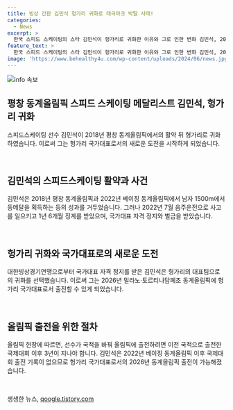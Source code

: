 ```yaml
---
title: 빙상 간판 김민석 헝가리 귀화로 태극마크 박탈 사태!
categories:
  - News
excerpt: >
  한국 스피드 스케이팅의 스타 김민석이 헝가리로 귀화한 이유와 그로 인한 변화 김민석, 2018 평창 동계올림픽에서 동메달 획득했지만 음주운전 사고로 대한빙상경기연맹으로부터 징계를 받았고, 국가대표 자격 정지로 팀과 계약 만료. 헝가리 대표팀 지도자의 제의로 2026 동계올림픽 출전을 위해 귀화 절차를 밟았으며, 헝가리로 국적 변경 후 3년이 지나 출전 가능하다.
feature_text: >
  한국 스피드 스케이팅의 스타 김민석이 헝가리로 귀화한 이유와 그로 인한 변화 김민석, 2018 평창 동계올림픽에서 동메달 획득했지만 음주운전 사고로 대한빙상경기연맹으로부터 징계를 받았고, 국가대표 자격 정지로 팀과 계약 만료. 헝가리 대표팀 지도자의 제의로 2026 동계올림픽 출전을 위해 귀화 절차를 밟았으며, 헝가리로 국적 변경 후 3년이 지나 출전 가능하다.
image: 'https://www.behealthy4u.com/wp-content/uploads/2024/06/news.jpg'
---
```


<p><img src="https://www.behealthy4u.com/wp-content/uploads/2024/06/news.jpg" alt="info 속보" /></p>

<h2 data-ke-size="size26">평창 동계올림픽 스피드 스케이팅 메달리스트 김민석, 헝가리 귀화</h2>

<p data-ke-size="size16">스피드스케이팅 선수 김민석이 2018년 평창 동계올림픽에서의 활약 뒤 헝가리로 귀화하였습니다. 이로써 그는 헝가리 국가대표로서의 새로운 도전을 시작하게 되었습니다.</p>

<p data-ke-size="size16">&nbsp;</p>

<h2 data-ke-size="size24">김민석의 스피드스케이팅 활약과 사건</h2>

<p data-ke-size="size16">김민석은 2018년 평창 동계올림픽과 2022년 베이징 동계올림픽에서 남자 1500m에서 동메달을 획득하는 등의 성과를 거두었습니다. 그러나 2022년 7월 음주운전으로 사고를 일으키고 1년 6개월 징계를 받았으며, 국가대표 자격 정지와 벌금을 받았습니다.</p>

<p data-ke-size="size16">&nbsp;</p>

<h2 data-ke-size="size24">헝가리 귀화와 국가대표로의 새로운 도전</h2>

<p data-ke-size="size16">대한빙상경기연맹으로부터 국가대표 자격 정지를 받은 김민석은 헝가리의 대표팀으로의 귀화를 선택했습니다. 이로써 그는 2026년 밀라노·토르티나담페초 동계올림픽에 헝가리 국가대표로서 출전할 수 있게 되었습니다.</p>

<p data-ke-size="size16">&nbsp;</p>

<h2 data-ke-size="size24">올림픽 출전을 위한 절차</h2>

<p data-ke-size="size16">올림픽 헌장에 따르면, 선수가 국적을 바꿔 올림픽에 출전하려면 이전 국적으로 출전한 국제대회 이후 3년이 지나야 합니다. 김민석은 2022년 베이징 동계올림픽 이후 국제대회 출전 기록이 없으므로 헝가리 국가대표로서의 2026년 동계올림픽 출전이 가능해졌습니다.</p>

<p data-ke-size="size16">&nbsp;</p>
생생한 뉴스, <a href="https://qoogle.tistory.com" rel="dofollow">qoogle.tistory.com</a>


